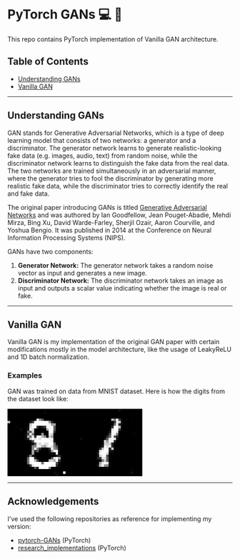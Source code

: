 # PyTorch GANs :computer: :art:
This repo contains PyTorch implementation of Vanilla GAN architecture. <br/>

## Table of Contents
  * [Understanding GANs](#understanding-gans)
  * [Vanilla GAN](#vanilla-gan)
    
---

## Understanding GANs

GAN stands for Generative Adversarial Networks, which is a type of deep learning model that consists of two networks: a generator and a discriminator. The generator network learns to generate realistic-looking fake data (e.g. images, audio, text) from random noise, while the discriminator network learns to distinguish the fake data from the real data. The two networks are trained simultaneously in an adversarial manner, where the generator tries to fool the discriminator by generating more realistic fake data, while the discriminator tries to correctly identify the real and fake data.

The original paper introducing GANs is titled [Generative Adversarial Networks](https://papers.nips.cc/paper/5423-generative-adversarial-nets.pdf) and was authored by Ian Goodfellow, Jean Pouget-Abadie, Mehdi Mirza, Bing Xu, David Warde-Farley, Sherjil Ozair, Aaron Courville, and Yoshua Bengio. It was published in 2014 at the Conference on Neural Information Processing Systems (NIPS).

GANs have two components:
1. <b>Generator Network:</b> The generator network takes a random noise vector as input and generates a new image.
2. <b>Discriminator Network:</b> The discriminator network takes an image as input and outputs a scalar value indicating whether the image is real or fake.

---

## Vanilla GAN

Vanilla GAN is my implementation of the original GAN paper with certain modifications mostly in the model architecture,
like the usage of LeakyReLU and 1D batch normalization.

### Examples
    
GAN was trained on data from MNIST dataset. Here is how the digits from the dataset look like:

<div style="display: flex;">
    <img src="data/generated_imagery/generated_image0.jpg" style="width: 30%; display: inline-block;">
    <img src="data/generated_imagery/generated_image.jpg" style="width: 30%; display: inline-block;">
</div>

---

## Acknowledgements

I've used the following repositories as reference for implementing my version:
* [pytorch-GANs](https://github.com/gordicaleksa/pytorch-GANs) (PyTorch)
* [research_implementations](https://github.com/ahmadchalhoub/research_implementations) (PyTorch)

